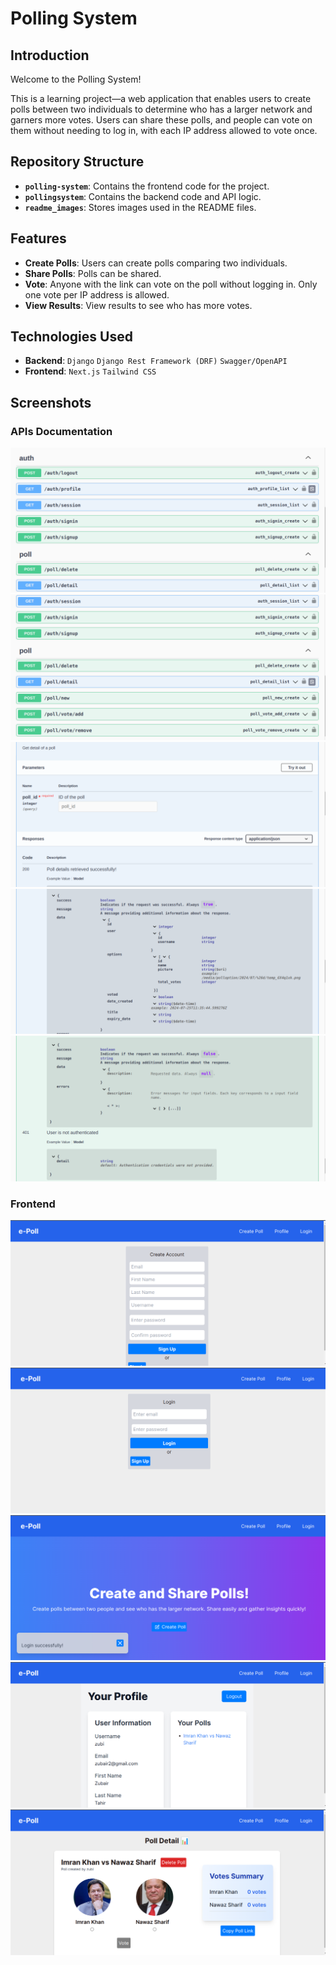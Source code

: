 # Polling System

## Introduction

Welcome to the Polling System! 

This is a learning project—a web application that enables users to create polls between two individuals to determine who has a larger network and garners more votes. Users can share these polls, and people can vote on them without needing to log in, with each IP address allowed to vote once.

## Repository Structure

- **`polling-system`**: Contains the frontend code for the project.
- **`pollingsystem`**: Contains the backend code and API logic.
- **`readme_images`**: Stores images used in the README files.

## Features

- **Create Polls**: Users can create polls comparing two individuals.
- **Share Polls**: Polls can be shared.
- **Vote**: Anyone with the link can vote on the poll without logging in. Only one vote per IP address is allowed.
- **View Results**: View results to see who has more votes.

## Technologies Used

- **Backend**: `Django` `Django Rest Framework (DRF)` `Swagger/OpenAPI`
- **Frontend**: `Next.js` `Tailwind CSS`

## Screenshots

### APIs Documentation

![](readme_images/ep1.png)
![](readme_images/ep2.png)
![](readme_images/api1.png)
![](readme_images/api2.png)
![](readme_images/api3.png)

### Frontend

![](readme_images/signup.png)
![](readme_images/login.png)
![](readme_images/loginmessage.png)
![](readme_images/profile.png)
![](readme_images/poll.png)
